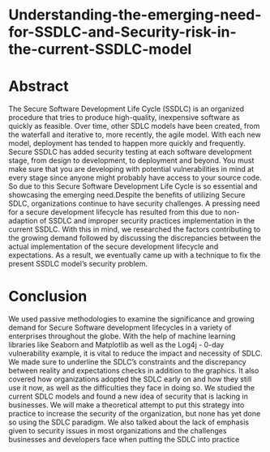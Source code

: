 # Understanding-the-emerging-need-for-SSDLC-and-Security-risk-in-the-current-SSDLC-model

# Abstract
The Secure Software Development Life Cycle (SSDLC) is an organized procedure that tries to produce high-quality, inexpensive software as quickly as feasible. Over time, other SDLC models have been created, from the waterfall and iterative to, more recently, the agile model. With each new model, deployment has tended to happen more quickly and frequently. Secure SSDLC has added security testing at each software development stage, from design to development, to deployment and beyond. You must make sure that you are developing with potential vulnerabilities in mind at every stage since anyone might probably have access to your source code. So due to this Secure Software Development Life Cycle is so essential and showcasing the emerging need.Despite the benefits of utilizing Secure SDLC, organizations continue to have security challenges. A pressing need for a secure development lifecycle has resulted from this due to non-adaption of SSDLC and improper security practices implementation in the current SSDLC. With this in mind, we researched the factors contributing to the growing demand followed by discussing the discrepancies between the actual implementation of the secure development lifecycle and expectations. As a result, we eventually came up with a technique to fix the present SSDLC model’s security problem.

# Conclusion
We used passive methodologies to examine the significance and growing demand for Secure Software development lifecycles in a variety of enterprises throughout the globe. With the help of machine learning libraries like Seaborn and Matplotlib as well as the Log4j - 0-day vulnerability example, it is vital to reduce the impact and necessity of SDLC. We made sure to underline the SDLC’s constraints and the discrepancy between reality and expectations checks in addition to the graphics. It also covered how organizations adopted the SDLC early on and how they still use it now, as well as the difficulties they face in doing so. We studied the current SDLC models and found a new idea of security that is lacking in businesses. We will make a theoretical attempt to put this strategy into practice to increase the security of the organization, but none has yet done so using the SDLC paradigm. We also talked about the lack of emphasis given to security issues in most organizations and the challenges businesses and developers face when putting the SDLC into practice
